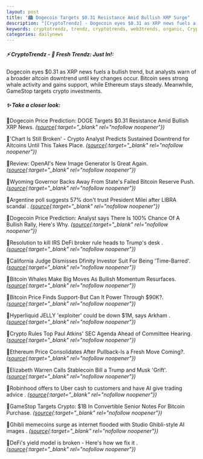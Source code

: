```yaml
---
layout: post
title: "🏙️ Dogecoin Targets $0.31 Resistance Amid Bullish XRP Surge"
description: "[CryptoTrendz] - Dogecoin eyes $0.31 as XRP news fuels a bullish trend, but analysts warn of a broader altcoin downtrend until key changes occur. Bitcoin sees strong whale activity and gains support, while Ethereum stays steady. Meanwhile, GameStop targets crypto investments."
keywords: cryptotrendz, trendz, cryptotrends, web3trends, organic, Crypto, Warren, DOGE, Analyst, AI, Altcoins, XRP, Trump, SEC, trading, Stablecoin, Bitcoin
categories: dailynews
---
```


##### ⚡ CryptoTrendz - 📌 *Fresh Trendz: Just In!:*

Dogecoin eyes $0.31 as XRP news fuels a bullish trend, but analysts warn of a broader altcoin downtrend until key changes occur. Bitcoin sees strong whale activity and gains support, while Ethereum stays steady. Meanwhile, GameStop targets crypto investments.

##### ✨ *Take a closer look:*


🔹Dogecoin Price Prediction: DOGE Targets $0.31 Resistance Amid Bullish XRP News. *([source](https://s.avyag.com/mebo){:target="_blank" rel="nofollow noopener"})*

🔹'Chart Is Still Broken' - Crypto Analyst Predicts Sustained Downtrend for Altcoins Until This Takes Place. *([source](https://s.avyag.com/up05){:target="_blank" rel="nofollow noopener"})*

🔹Review: OpenAI's New Image Generator Is Great Again. *([source](https://s.avyag.com/3rwp){:target="_blank" rel="nofollow noopener"})*

🔹Wyoming Governor Backs Away From State's Failed Bitcoin Reserve Push. *([source](https://s.avyag.com/2ztn){:target="_blank" rel="nofollow noopener"})*

🔹Argentine poll suggests 57% don't trust President Milei after LIBRA scandal . *([source](https://s.avyag.com/fza9){:target="_blank" rel="nofollow noopener"})*

🔹Dogecoin Price Prediction: Analyst says There Is 100% Chance Of A Bullish Rally, Here's Why. *([source](https://s.avyag.com/xi2c){:target="_blank" rel="nofollow noopener"})*

🔹Resolution to kill IRS DeFi broker rule heads to Trump's desk . *([source](https://s.avyag.com/hn6y){:target="_blank" rel="nofollow noopener"})*

🔹California Judge Dismisses Dfinity Investor Suit For Being 'Time-Barred'. *([source](https://s.avyag.com/0j19){:target="_blank" rel="nofollow noopener"})*

🔹Bitcoin Whales Make Big Moves As Bullish Momentum Resurfaces. *([source](https://s.avyag.com/1q9n){:target="_blank" rel="nofollow noopener"})*

🔹Bitcoin Price Finds Support-But Can It Power Through $90K?. *([source](https://s.avyag.com/151u){:target="_blank" rel="nofollow noopener"})*

🔹Hyperliquid JELLY 'exploiter' could be down $1M, says Arkham . *([source](https://s.avyag.com/ue95){:target="_blank" rel="nofollow noopener"})*

🔹Crypto Rules Top Paul Atkins' SEC Agenda Ahead of Committee Hearing. *([source](https://s.avyag.com/2c51){:target="_blank" rel="nofollow noopener"})*

🔹Ethereum Price Consolidates After Pullback-Is a Fresh Move Coming?. *([source](https://s.avyag.com/twvi){:target="_blank" rel="nofollow noopener"})*

🔹Elizabeth Warren Calls Stablecoin Bill a Trump and Musk 'Grift'. *([source](https://s.avyag.com/2p53){:target="_blank" rel="nofollow noopener"})*

🔹Robinhood offers to Uber cash to customers and have AI give trading advice . *([source](https://s.avyag.com/9obm){:target="_blank" rel="nofollow noopener"})*

🔹GameStop Targets Crypto: $1B In Convertible Senior Notes For Bitcoin Purchase. *([source](https://s.avyag.com/12r8){:target="_blank" rel="nofollow noopener"})*

🔹Ghibli memecoins surge as internet flooded with Studio Ghibli-style AI images . *([source](https://s.avyag.com/1xj9){:target="_blank" rel="nofollow noopener"})*

🔹DeFi's yield model is broken - Here's how we fix it . *([source](https://s.avyag.com/o70s){:target="_blank" rel="nofollow noopener"})*
